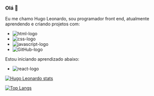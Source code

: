 ### Olá :pencil:

Eu me chamo  Hugo Leonardo, sou programador front end, atualmente aprendendo e criando projetos com:
  
  - <img src="https://img.shields.io/badge/HTML5-E34F26?style=for-the-badge&logo=html5&logoColor=white" alt='html-logo'/>
  
  - <img src="https://img.shields.io/badge/CSS3-1572B6?style=for-the-badge&logo=css3&logoColor=white" alt='css-logo'/>
  
  - <img src="https://img.shields.io/badge/JavaScript-F7DF1E?style=for-the-badge&logo=javascript&logoColor=black" alt='javascript-logo'/>
  
  - <img src="https://th.bing.com/th/id/R.70685ce78b5ff1c0b088f04ebf1389d8?rik=9ZXUTxlbPRB3qg&pid=ImgRaw&r=0" alt='GitHub-logo'/>
  
 Estou iniciando aprendizado abaixo:
  
   - <img src="https://img.shields.io/badge/React-20232A?style=for-the-badge&logo=react&logoColor=61DAFB" alt='react-logo'/>
  
  
  
[![Hugo Leonardo stats](https://github-readme-stats.vercel.app/api?username=sdsleonardo82)](https://github.com/anuraghazra/github-readme-stats)

[![Top Langs](https://github-readme-stats.vercel.app/api/top-langs/?username=sdsleonardo82)](https://github.com/anuraghazra/github-readme-stats)
